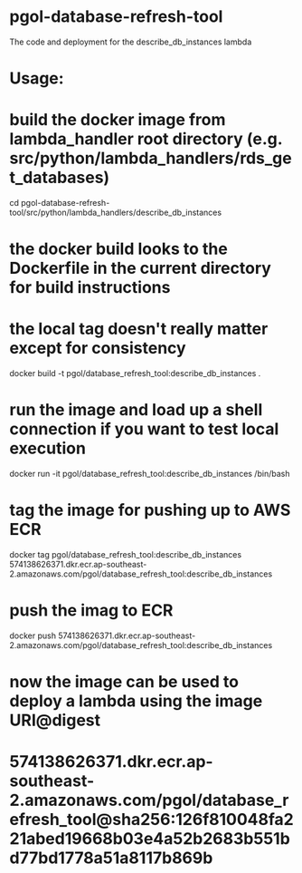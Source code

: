 
# pgol-database-refresh-tool
The code and deployment for the describe_db_instances lambda

# Usage:

# build the docker image from lambda_handler root directory (e.g. src/python/lambda_handlers/rds_get_databases)
cd pgol-database-refresh-tool/src/python/lambda_handlers/describe_db_instances
# the docker build looks to the Dockerfile in the current directory for build instructions 
# the local tag doesn't really matter except for consistency
docker build -t pgol/database_refresh_tool:describe_db_instances .

# run the image and load up a shell connection if you want to test local execution
docker run -it pgol/database_refresh_tool:describe_db_instances /bin/bash

# tag the image for pushing up to AWS ECR
docker tag pgol/database_refresh_tool:describe_db_instances 574138626371.dkr.ecr.ap-southeast-2.amazonaws.com/pgol/database_refresh_tool:describe_db_instances

# push the imag to ECR
docker push 574138626371.dkr.ecr.ap-southeast-2.amazonaws.com/pgol/database_refresh_tool:describe_db_instances

# now the image can be used to deploy a lambda using the image URI@digest
# 574138626371.dkr.ecr.ap-southeast-2.amazonaws.com/pgol/database_refresh_tool@sha256:126f810048fa221abed19668b03e4a52b2683b551bd77bd1778a51a8117b869b

